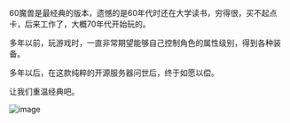 60魔兽是最经典的版本，遗憾的是60年代时还在大学读书，穷得很，买不起点卡，后来工作了，大概70年代开始玩的。

多年以前，玩游戏时，一直非常期望能够自己控制角色的属性级别，得到各种装备。

多年以后，在这款纯粹的开源服务器问世后，终于如愿以偿。

让我们重温经典吧。


 ![image](https://github.com/geektcp/ClassicWOW/blob/master/alipay_zhifubao.png)